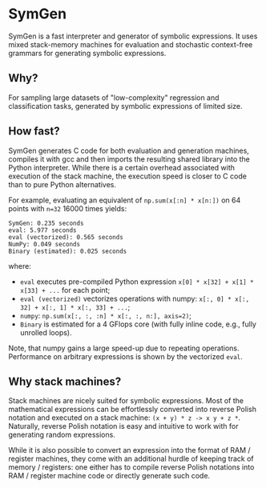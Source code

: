 # SymGen

SymGen is a fast interpreter and generator of symbolic expressions. It uses mixed stack-memory machines for evaluation
and stochastic context-free grammars for generating symbolic expressions.

## Why?

For sampling large datasets of "low-complexity" regression and classification tasks,
generated by symbolic expressions of limited size.

## How fast?

SymGen generates C code for both evaluation and generation machines, compiles it with gcc and then imports the resulting
shared library into the Python interpreter. While there is a certain overhead associated with execution of the stack
machine, the execution speed is closer to C code than to pure Python alternatives.

For example, evaluating an equivalent of `np.sum(x[:n] * x[n:])` on 64 points with `n=32` 16000 times yields:
```
SymGen: 0.235 seconds
eval: 5.977 seconds
eval (vectorized): 0.565 seconds
NumPy: 0.049 seconds
Binary (estimated): 0.025 seconds
```
where:
- `eval` executes pre-compiled Python expression `x[0] * x[32] + x[1] * x[33] + ...` for each point;
- `eval (vectorized)` vectorizes operations with numpy: `x[:, 0] * x[:, 32] + x[:, 1] * x[:, 33] + ...`;
- `numpy`: `np.sum(x[:, :, :n] * x[:, :, n:], axis=2)`;
- `Binary` is estimated for a 4 GFlops core (with fully inline code, e.g., fully unrolled loops).

Note, that numpy gains a large speed-up due to repeating operations. Performance on arbitrary expressions is
shown by the vectorized `eval`.

## Why stack machines?

Stack machines are nicely suited for symbolic expressions. Most of the mathematical expressions can be
effortlessly converted into reverse Polish notation and executed on a stack machine: `(x + y) * z -> x y + z *`.
Naturally, reverse Polish notation is easy and intuitive to work with for generating random expressions.

While it is also possible to convert an expression into the format of RAM / register machines, they come with an additional
hurdle of keeping track of memory / registers: one either has to compile reverse Polish notations into RAM / register machine code
or directly generate such code.



